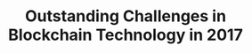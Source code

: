 ---
layout: "post"
title: "Outstanding Challenges in Blockchain Technology in 2017"
lead: "It’s been a great year with real progress in Blockchain technology. Below is a subset of key questions and approaches that remain unsolved"
image: "outstanding-challenges-in-blockchain-2017.jpg"
category: "Blog"
link:
  type: "external"
  source: "medium"
  url: "https://medium.com/@AppBlockchain_/outstanding-challenges-in-blockchain-technology-in-2017-22caf600e570"
---